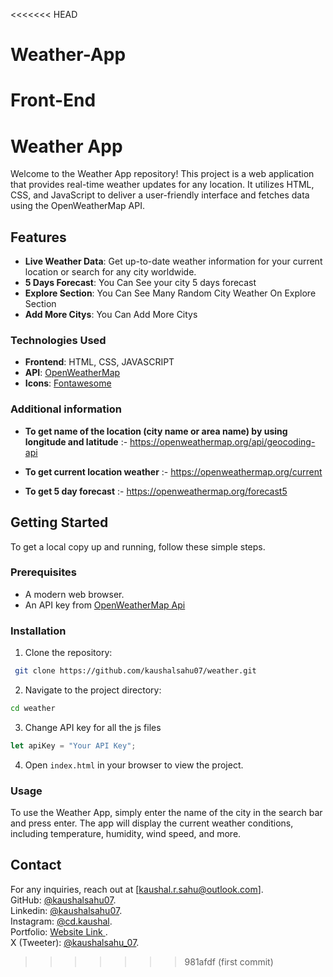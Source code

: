 <<<<<<< HEAD
# Weather-App
Front-End
=======
# Weather App

Welcome to the Weather App repository! This project is a web application that provides real-time weather updates for any location. It utilizes HTML, CSS, and JavaScript to deliver a user-friendly interface and fetches data using the OpenWeatherMap API.

## Features

- **Live Weather Data**: Get up-to-date weather information for your current location or search for any city worldwide.
- **5 Days Forecast**: You Can See your city 5 days forecast 
- **Explore Section**: You Can See Many Random City Weather On Explore Section
- **Add More Citys**: You Can Add More Citys 

### Technologies Used 

- **Frontend**: HTML, CSS, JAVASCRIPT
- **API**: [OpenWeatherMap](https://openweathermap.org/)
- **Icons**: [Fontawesome](https://fontawesome.com/)

### Additional information 

- **To get name of the location (city name or area name) by using longitude and latitude** :- 
https://openweathermap.org/api/geocoding-api

- **To get current location weather** :- 
https://openweathermap.org/current

- **To get 5 day forecast** :-  https://openweathermap.org/forecast5

## Getting Started

To get a local copy up and running, follow these simple steps.

### Prerequisites

- A modern web browser.
- An API key from [OpenWeatherMap Api](https://home.openweathermap.org/api_keys)

### Installation

1. Clone the repository:
```sh
 git clone https://github.com/kaushalsahu07/weather.git
```
2. Navigate to the project directory:
```sh 
cd weather
```
3. Change API key for all the js files
```javascript
let apiKey = "Your API Key";
``` 
4. Open `index.html` in your browser to view the project.

### Usage

To use the Weather App, simply enter the name of the city in the search bar and press enter. The app will display the current weather conditions, including temperature, humidity, wind speed, and more.

## Contact
For any inquiries, reach out at [kaushal.r.sahu@outlook.com].<br>
GitHub: [@kaushalsahu07](https://github.com/kaushalsahu07).<br>
Linkedin: [@kaushalsahu07](www.linkedin.com/in/kaushalsahu07).<br>
Instagram: [@cd.kaushal](https://www.instagram.com/cd.kaushal?igsh=cTVram1ia3Vvamxz).<br>
Portfolio: [Website Link ](https://kaushalsahu07.github.io/portfolio/).<br>
X (Tweeter): [@kaushalsahu_07](https://x.com/kaushalsahu_07?t=7nk-jApWrJkgW6YwklJZWQ&s=09).<br>
>>>>>>> 981afdf (first commit)
